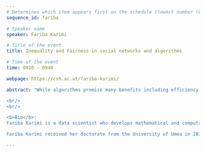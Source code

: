 ```yaml
---
# Determines which item appears first on the schedule (lowest number (0) appears first)
sequence_id: fariba

# Speaker name
speaker: Fariba Karimi 

# Title of the event
title: Inequality and Fairness in social networks and algorithms 

# Time of the event
time: 0910 - 0940

webpage: https://csh.ac.at/fariba-karimi/ 

abstract: "While algorithms promise many benefits including efficiency, objectivity, and accuracy, they may also introduce or amplify biases. In this talk, I show how biases in our social networks are fed into and amplified by ranking and recommender systems. Drawing from social theories and fairness literature, we argue that biases in social connections need to be taken into consideration when designing people recommender systems.    

<br/>
<br/>

<b>Bio</b>:
Fariba Karimi is a data scientist who develops mathematical and computational models to study inequalities in socio-technical networks and algorithms. She is currently full professor of Data Science at the faculty of Computer Science and Biomedical Engineers at the Graz University of Technology. 

Fariba Karimi received her doctorate from the University of Umea in 2015. She then spent four years researching at the computational social science department at Leibniz Institute for the Social Sciences in Cologne, Germany. Since March 2021, she has been the group lead of the \"Network Inequality\" group at Complexity Science Hub Institute in Vienna. Before joining TU Graz, she also served as a tenure track professor at the Department of Computer Science at Vienna University of Technology. In 2023, she received the prestigious Young Scientist Award from the German Physical Society for her contribution in modeling minorities and inequalities in networks. "

---
```

